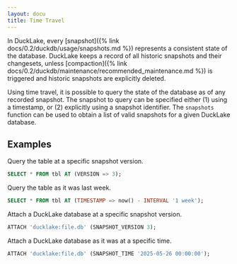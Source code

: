 ```yaml
---
layout: docu
title: Time Travel
---
```


In DuckLake, every [snapshot]({% link docs/0.2/duckdb/usage/snapshots.md %}) represents a consistent state of the database.
DuckLake keeps a record of all historic snapshots and their changesets, unless [compaction]({% link docs/0.2/duckdb/maintenance/recommended_maintenance.md %}) is triggered and historic snapshots are explicitly deleted.

Using time travel, it is possible to query the state of the database as of any recorded snapshot.
The snapshot to query can be specified either (1) using a timestamp, or (2) explicitly using a snapshot identifier.
The `snapshots` function can be used to obtain a list of valid snapshots for a given DuckLake database.

## Examples

Query the table at a specific snapshot version.

```sql
SELECT * FROM tbl AT (VERSION => 3);
```

Query the table as it was last week.

```sql
SELECT * FROM tbl AT (TIMESTAMP => now() - INTERVAL '1 week');
```

Attach a DuckLake database at a specific snapshot version.

```sql
ATTACH 'ducklake:file.db' (SNAPSHOT_VERSION 3);
```

Attach a DuckLake database as it was at a specific time.

```sql
ATTACH 'ducklake:file.db' (SNAPSHOT_TIME '2025-05-26 00:00:00');
```

